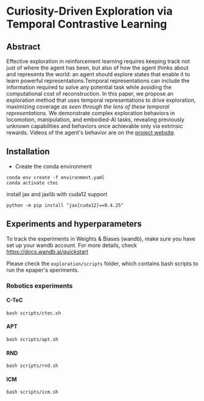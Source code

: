 # Curiosity-Driven Exploration via Temporal Contrastive Learning 


## Abstract
Effective exploration in reinforcement learning requires keeping track not just of where the agent has been, but also of how the agent thinks about and represents the world: an agent should explore states that enable it to learn powerful representations.Temporal representations can include the information required to solve any potential task while avoiding the computational cost of reconstruction. In this paper, we propose an exploration method that uses temporal representations to drive exploration, maximizing coverage *as seen through the lens of these temporal representations.* We demonstrate complex exploration behaviors in locomotion, manipulation, and embodied-AI tasks, revealing previously unknown capabilities and behaviors once achievable only via extrinsic rewards. Videos of the agent's behavior are on the [project website](https://temp-contrastive-explr.github.io/).


## Installation
- Create the conda environment
```
conda env create -f environment.yaml
conda activate ctec
```
install jax and jaxlib with cuda12 support
```
python -m pip install "jax[cuda12]==0.4.25"
```
## Experiments and hyperparameters
To track the experiments in Weights & Biases (wandb), make sure you have set up your wandb account. For more details, check https://docs.wandb.ai/quickstart

Please check the ```exploration/scripts``` folder, which contains bash scripts to run the epaper's xperiments.

### Robotics experiments
#### C-TeC
```
bash scripts/ctec.sh
```
#### APT
```
bash scripts/apt.sh
```
#### RND
```
bash scripts/rnd.sh
```
#### ICM
```
bash scripts/icm.sh
```

